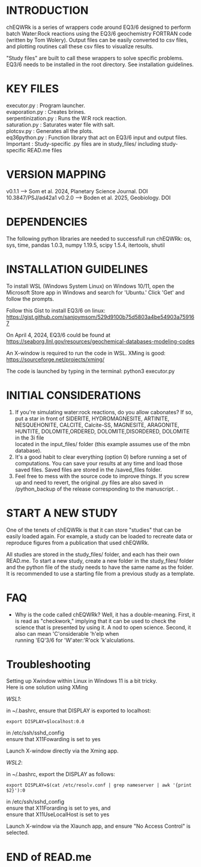 # INTRODUCTION                                                       

chEQWRk is a series of wrappers code around EQ3/6 designed to perform batch Water:Rock reactions using the EQ3/6 geochemistry FORTRAN code (written by Tom Wolery). Output files can be easily converted to csv files, and plotting routines call these csv files to visualize results.

"Study files" are built to call these wrappers to solve specific problems. EQ3/6 needs to be installed in the root directory. See installation guidelines.                                          
                                                                      
# KEY FILES                                                           

executor.py          : Program launcher.                              
evaporation.py       : Creates brines.                                 
serpentinization.py  : Runs the W:R rock reaction.                    
saturation.py        : Saturates water file with salt.                
plotcsv.py	         : Generates all the plots.                        
eq36python.py        : Function library that act on EQ3/6 input and output files.                                  
Important            : Study-specific .py files are in study_files/ including study-specific READ.me files    

# VERSION MAPPING

v0.1.1 --> Som et al. 2024, Planetary Science Journal. DOI 10.3847/PSJ/ad42a1
v0.2.0 --> Boden et al. 2025, Geobiology. DOI 
                                                                      

# DEPENDENCIES                                                        

The following python libraries are needed to successfull run chEQWRk: os, sys, time, pandas 1.0.3, numpy 1.19.5, scipy 1.5.4, itertools, shutil
                                                                      
# INSTALLATION GUIDELINES                                             

To install WSL (Windows System Linux) on Windows 10/11, open the Microsoft Store app in Windows and search for 'Ubuntu.'
Click 'Get' and follow the prompts.                                 
                                                                      
Follow this Gist to install EQ3/6 on linux:                           
  https://gist.github.com/sanjoymsom/529d9100b75d5803a4be54903a759167 
                                                                      
On April 4, 2024, EQ3/6 could be found at                            
  https://seaborg.llnl.gov/resources/geochemical-databases-modeling-codes
                                                                       
An X-window is required to run the code in WSL. XMing is good:         
  https://sourceforge.net/projects/xming/                             
                                                                      
The code is launched by typing in the terminal: python3 executor.py   
                                                                      
# INITIAL CONSIDERATIONS                                              

1. If you're simulating water:rock reactions, do you allow cabonates? If so, put a star in front of SIDERITE, HYDROMAGNESITE, ARTINITE, NESQUEHONITE, CALCITE, Calcite-SS, MAGNESITE, ARAGONITE, HUNTITE, DOLOMITE,ORDERED, DOLOMITE,DISORDERED, DOLOMITE in the 3i file     
   located in the input_files/ folder (this example assumes use of the mbn database).                                                     
2. It's a good habit to clear everything (option 0) before running a set of computations. You can save your results at any time and load those saved files. Saved files are stored in the /saved_files folder.                                 
3. Feel free to mess with the source code to improve things. If you screw up and need to revert, the original .py files are also saved in /python_backup of the release corresponding to the manuscript.              .           
                                                                      

# START A NEW STUDY                                                  

One of the tenets of chEQWRk is that it can store "studies" that can be easily loaded again. For example, a study can be loaded to recreate data or reproduce figures from a publication that used chEQWRk.       
                                                                      
All studies are stored in the study_files/ folder, and each has their own READ.me. To start a new study, create a new folder in the study_files/ folder and the python file of the study needs to have the same name as the folder. It is recommended to use a starting file from
a previous study as a template.                                                                                                             

# FAQ                                                                 
                                                                     
  - Why is the code called chEQWRk? Well, it has a double-meaning. First, it is read as "checkwork," implying that it can be used to check the science that is presented by using it. A nod to open science. Second, it also can mean 'C'onsiderable 'h'elp when      
    running 'EQ'3/6 for 'W'ater:'R'ock 'k'alculations.                      
                                                                      
# Troubleshooting                                                     
                                                                      
Setting up Xwindow within Linux in Windows 11 is a bit tricky.         
Here is one solution using XMing                                      
                                                                      
_WSL1_: 

in ~/.bashrc, ensure that DISPLAY is exported to localhost:     
```
export DISPLAY=$localhost:0.0                                
```
                                                                      
in /etc/ssh/sshd_config                                         
ensure that X11Fowarding is set to yes    

Launch X-window directly via the Xming app.
                                                                      
_WSL2_: 

in ~/.bashrc, export the DISPLAY as follows:                   
```
export DISPLAY=$(cat /etc/resolv.conf | grep nameserver | awk '{print $2}'):0 
```
                                                                      
in /etc/ssh/sshd_config                                         
ensure that X11Forarding is set to yes, and                     
ensure that X11UseLocalHost is set to yes 

Launch X-window via the Xlaunch app, and ensure "No Access Control" is selected.
                                                                      

# END of READ.me                                                      
